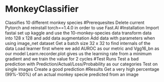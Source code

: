# MonkeyClassifier
Classifies 10 different monkey species
#Prerequesites 
Delete current Pytorch and reinstall torch==1.4.0 in order to use Fast.AI
#Installation 
Import fastai
set up kaggle and use the 10-monkey-species data
transform data into 128 x 128 and add data augmentation
Add data with parameters when using image_net dataset
Get a batch size 32 x 32 to find internals of the data 
Load learner first where we add AUROC as our metric and Vgg16_bn as our model
Learn.recorder.plot gives us the learning rate from a minimum gradient and we train the value for 2 cycles
#Test Runs
Test a bad prediction with Prediction/Actual/Loss/Probability as our categories
Test on single images
Create a good prediction 
#Results
Get a very high percentage (99%-100%) of an actual monkey specie predicted from an image 
